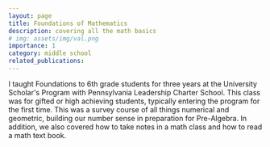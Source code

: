 ```yaml
---
layout: page
title: Foundations of Mathematics
description: covering all the math basics
# img: assets/img/val.png
importance: 1
category: middle school
related_publications: 
---
```


I taught Foundations to 6th grade students for three years at the University Scholar's Program with Pennsylvania Leadership Charter School. This class was for gifted or high achieving students, typically entering the program for the first time. This was a survey course of all things numerical and geometric, building our number sense in preparation for Pre-Algebra. In addition, we also covered how to take notes in a math class and how to read a math text book.